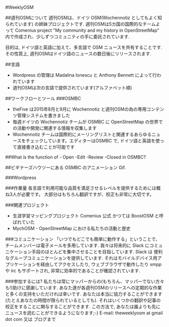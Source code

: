 #WeeklyOSM

##週刊OSMについて
週刊OSMは、ドイツ OSM(Wochennotiz としてもよく知られています) の姉妹プロジェクトです.
週刊OSMは5カ国の国際的なチームよって Comenius project "My community and my history in OpenStreetMap" 内で作成され、少しずつコミュニティの手に委託されています.

目的は, ドイツ語と英語に加えて、多言語で OSM ニュースを共有することです.
その性質上, 週刊OSMはドイツ語のニュースの数日後にリリースされます.

##言語
+ Wordpress の管理は Madalina Ionescu と Anthony Bennett によって行われています
+ 週刊OSMは次の言語で提供されています(アルファベット順)

##ワークフローとツール
###OSMBC
+ theFive は2015年8月と9月に Wochennotiz と週刊OSMの為の専用コンテンツ管理システムを書きました
+ 毎週ドイツの Wochennotiz チームが OSMBC に OpenStreetMap の世界での活動や開発に関連する情報を収集します
+ Wochennotiz チームは国際的にメーリングリストと関連するあらゆるニュースをチェックしています。エディターはOSMBC で, ドイツ語と英語を使って直接書き込むことが可能です

##What is the function of - Open -Edit -Review -Closed in OSMBC?

##ビギナーズハウツーにある OSMBC のアニメーション Gif.

###Wordpress


###作業量
各言語で利用可能な品質を満足させるレベルを提供するためには概ね3人が必要です。
大部分はもちろん翻訳ですが、校正も非常に大切です。

###関連プロジェクト
+ 生涯学習マッピングプロジェクト Comenius 公式 かつては BoostOSM と呼ばれていた
+ MychOSM - OpenStreetMap における私たちの活動と歴史

###コミュニケーション
「いつでもどこでも簡単に動作する」ということで、チームメンバーは電子メールを多用しています.
我々は将来的に Slack にコミュニケーション手段のほとんどを集中させることを目指しています.
Slack は 便利なグループコミュニケーションを提供しています.
それはモバイルデバイス用アプリケーションを経由してアクセスしたり,
ウェブブラウザで動作したり xmpp や irc もサポートされ,
非常に効率的であることが確認されています.

###参加するには?
私たちは常にマッパーからの(もちろん、マッパーでない方々も!)助けに感謝しています.
あなた達が各週刊OSMのリリースへの定期的な作業と多くの支持をいただければ幸いです.
あなたは本当に協力することができます(たとえあなたの時間が限られているとしても).
それはいくつかの翻訳や記事の校正をすることに関与することができます.
この方法で, あなたは誰よりも先にニュースを読むことができるようになります;-)
E-mail: theweeklyosm at gmail dot com 又は ブログまで

